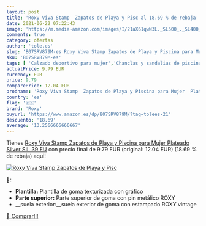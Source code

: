```yaml
---
layout: post
title: 'Roxy Viva Stamp  Zapatos de Playa y Pisc al 18.69 % de rebaja'
date: 2021-06-22 07:22:43
image: 'https://m.media-amazon.com/images/I/21aX61qwN3L._SL500_._SL400_.jpg'
comments: true
category: ofertas
author: 'tole.es'
slug: 'B07SRV879M-es Roxy Viva Stamp Zapatos de Playa y Piscina para Mujer...'
sku: 'B07SRV879M-es'
tags: [ 'Calzado deportivo para mujer','Chanclas y sandalias de piscina para mujer','Zapatillas y calzado deportivo para mujer','Zapatos','Zapatos para mujer','Zapatos y complementos','roxy','zapatos', ]
actualPrice: 9.79 EUR
currency: EUR
price: 9.79
comparePrice: 12.04 EUR
prodname: 'Roxy Viva Stamp  Zapatos de Playa y Piscina para Mujer  Plateado  Silver SIL   39 EU'
country: 'es'
flag: '🇪🇸'
brand: 'Roxy'
buyurl: 'https://www.amazon.es/dp/B07SRV879M/?tag=tolees-21'
descuento: '18.69'
average: '13.2566666666667'
---
```


Tienes [Roxy Viva Stamp  Zapatos de Playa y Piscina para Mujer  Plateado  Silver SIL   39 EU](https://www.amazon.es/dp/B07SRV879M/?tag=tolees-21) con precio final de  9.79 EUR (original: 12.04 EUR) (18.69 %  de rebaja) aqui!

[![Roxy Viva Stamp  Zapatos de Playa y Pisc](https://m.media-amazon.com/images/I/21aX61qwN3L._SL500_._SL400_.jpg)](https://www.amazon.es/dp/B07SRV879M/?tag=tolees-21)

🔎:

- __Plantilla:__ Plantilla de goma texturizada con gráfico
- __Parte superior:__ Parte superior de goma con pin metálico ROXY
- __suela exterior:__suela exterior de goma con estampado ROXY vintage

[🛒 Comprar!!!](https://www.amazon.es/dp/B07SRV879M/?tag=tolees-21)
